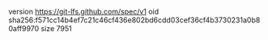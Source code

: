 version https://git-lfs.github.com/spec/v1
oid sha256:f571cc14b4ef7c21c46cf436e802bd6cdd03cef36cf4b3730231a0b80aff9970
size 7951
